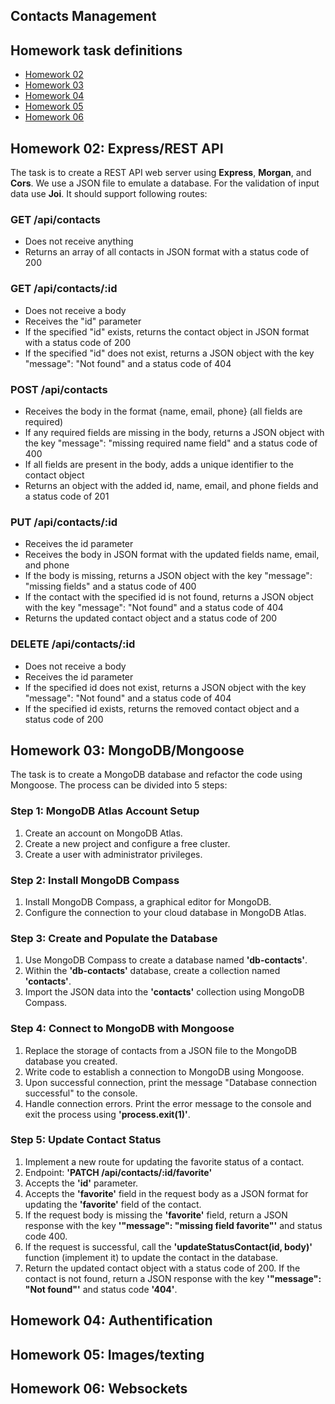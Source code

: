 ## Contacts Management

## Homework task definitions

- [Homework 02](#homework-02-expressrest-api)
- [Homework 03](#homework-03-mongodbmongoose)
- [Homework 04](#homework-04-authentification)
- [Homework 05](#homework-05-imagestexting)
- [Homework 06](#homework-06-websockets)

## Homework 02: Express/REST API

The task is to create a REST API web server using **Express**, **Morgan**, and
**Cors**. We use a JSON file to emulate a database. For the validation of input
data use **Joi**. It should support following routes:

### GET /api/contacts

- Does not receive anything
- Returns an array of all contacts in JSON format with a status code of 200

### GET /api/contacts/:id

- Does not receive a body
- Receives the "id" parameter
- If the specified "id" exists, returns the contact object in JSON format with a
  status code of 200
- If the specified "id" does not exist, returns a JSON object with the key
  "message": "Not found" and a status code of 404

### POST /api/contacts

- Receives the body in the format {name, email, phone} (all fields are required)
- If any required fields are missing in the body, returns a JSON object with the
  key "message": "missing required name field" and a status code of 400
- If all fields are present in the body, adds a unique identifier to the contact
  object
- Returns an object with the added id, name, email, and phone fields and a
  status code of 201

### PUT /api/contacts/:id

- Receives the id parameter
- Receives the body in JSON format with the updated fields name, email, and
  phone
- If the body is missing, returns a JSON object with the key "message": "missing
  fields" and a status code of 400
- If the contact with the specified id is not found, returns a JSON object with
  the key "message": "Not found" and a status code of 404
- Returns the updated contact object and a status code of 200

### DELETE /api/contacts/:id

- Does not receive a body
- Receives the id parameter
- If the specified id does not exist, returns a JSON object with the key
  "message": "Not found" and a status code of 404
- If the specified id exists, returns the removed contact object and a status
  code of 200

## Homework 03: MongoDB/Mongoose

The task is to create a MongoDB database and refactor the code using Mongoose.
The process can be divided into 5 steps:

### Step 1: MongoDB Atlas Account Setup

1. Create an account on MongoDB Atlas.
2. Create a new project and configure a free cluster.
3. Create a user with administrator privileges.

### Step 2: Install MongoDB Compass

1. Install MongoDB Compass, a graphical editor for MongoDB.
2. Configure the connection to your cloud database in MongoDB Atlas.

### Step 3: Create and Populate the Database

1. Use MongoDB Compass to create a database named **'db-contacts'**.
2. Within the **'db-contacts'** database, create a collection named
   **'contacts'**.
3. Import the JSON data into the **'contacts'** collection using MongoDB
   Compass.

### Step 4: Connect to MongoDB with Mongoose

1. Replace the storage of contacts from a JSON file to the MongoDB database you
   created.
2. Write code to establish a connection to MongoDB using Mongoose.
3. Upon successful connection, print the message "Database connection
   successful" to the console.
4. Handle connection errors. Print the error message to the console and exit the
   process using **'process.exit(1)'**.

### Step 5: Update Contact Status

1. Implement a new route for updating the favorite status of a contact.
2. Endpoint: **'PATCH /api/contacts/:id/favorite'**
3. Accepts the **'id'** parameter.
4. Accepts the **'favorite'** field in the request body as a JSON format for
   updating the **'favorite'** field of the contact.
5. If the request body is missing the **'favorite'** field, return a JSON
   response with the key **'"message": "missing field favorite"'** and status
   code 400.
6. If the request is successful, call the **'updateStatusContact(id, body)'**
   function (implement it) to update the contact in the database.
7. Return the updated contact object with a status code of 200. If the contact
   is not found, return a JSON response with the key **'"message": "Not
   found"'** and status code **'404'**.

## Homework 04: Authentification

## Homework 05: Images/texting

## Homework 06: Websockets
